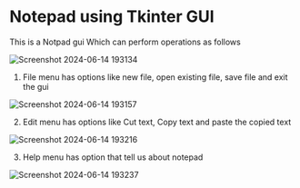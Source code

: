 # Notepad using Tkinter GUI
This is a Notpad gui Which can perform operations as follows

![Screenshot 2024-06-14 193134](https://github.com/KODI-13/Notepad/assets/144531434/3cb31aa2-1a8e-44da-a783-2f9717ef2468)

1) File menu has options like new file, open existing file, save file and exit the gui

![Screenshot 2024-06-14 193157](https://github.com/KODI-13/Notepad/assets/144531434/7b4ecb08-05b0-4cb3-a26a-0c5f8e72aff5)

2) Edit menu has options like Cut text, Copy text and paste the copied text
   
![Screenshot 2024-06-14 193216](https://github.com/KODI-13/Notepad/assets/144531434/f9197f36-e2c9-4691-b21b-6023abffab55)

3) Help menu has option that tell us about notepad
 
![Screenshot 2024-06-14 193237](https://github.com/KODI-13/Notepad/assets/144531434/afaba66b-855a-4775-a4c7-99bb40f9f7b6)
